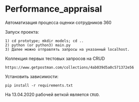 # Performance_appraisal
Автоматизация процесса оценки сотрудников 360

Запуск проекта:

    1) cd prototype; mkdir models; cd ..
    2) python (or python3) main.py
    3) Далее можно отправлять запросы на указанный localhost.

Коллекция первых тестовых запросов на CRUD

`https://www.getpostman.com/collections/4ab039d5a0c571372e56`

Установить зависимости:

    pip install -r requirements.txt


На 13.04.2020 рабочей веткой является `CRUD`.

